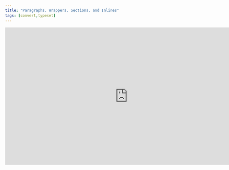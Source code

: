 ```yaml
---
title: "Paragraphs, Wrappers, Sections, and Inlines"
tags: [convert,typeset]
---
```

 
<html><body><section data-type="chapter" class="hsecchapter" data-hederis-type="hsecchapter" id="paragraphs-wrappers-and-sections" data-pi-attrs="id: paragraphs-wrappers-and-sections; data-tags: convert,typeset;" role="doc-chapter" data-tags="convert,typeset" data-author-name=" " data-book-title=" " title="Paragraphs, Wrappers, Sections, and Inlines"><iframe width="800" height="450" src="https://www.youtube.com/embed/vAIajtvdjKM" frameborder="0" allow="accelerometer;encrypted-media;gyroscope;picture-in-picture" allowfullscreen=""/><p data-embedded-html="true">INTENTIONALLY BLANK</p><p class="hblkp" data-hederis-type="hblkp" id="ps6tArsKE">There are four categories of styles that we use in Hederis: paragraphs, wrappers, sections, and inlines. <strong data-hederis-type="hspanstrong" id="pcHOBKAFP">Paragraphs</strong> are the types of content that you&#8217;re probably most familiar with: chapter titles, plain text paragraphs, quote paragraphs, list items, and so on all fall into this category.</p><p class="hblkp" data-hederis-type="hblkp" id="puLbsyBXM"><strong class="hspanstrong" data-hederis-type="hspanstrong" id="pZOVXntvv">Wrappers</strong> are a way to group certain paragraphs together that should be distinguished from the main flow of text in some way. For example, if you have multiple paragraphs in an extract, those would be wrapped accordingly. Some other examples are poems, letters, epigraphs, and lists. See &#8220;<a href="{% link _docs/add-a-wrapper.md %}" class="hspana" data-hederis-type="hspana" id="pw9U1Ocst">Add a Wrapper</a>&#8221; for more on this.</p><p class="hblkp" data-hederis-type="hblkp" id="pnUIR4CAB">In your Word manuscript, wrappers look like this:</p><img data-hederis-type="hblkimg" class="hblkimg" id="p3sWeFp39" src="/images/wrapper1.png" data-img-src="/images/wrapper1.png"/><p class="hblkp" data-hederis-type="hblkp" id="p4bASdR3C">Many people are accustomed to using unique paragraph styles for everything, which results in very large style sets. For example, you&#8217;d need separate styles for body text vs. a text paragraph inside an extract, or for an extract title vs. a sidebar title. By using wrappers, we make it much easier to manage the number of paragraph styles you need to use. You can use the <em data-hederis-type="hspanem" id="pluW15s1C">HED Plain text paragraph</em> style for both your main body text and for the text inside your extracts, and because your extracts are enclosed in a wrapper, you&#8217;ll still be able to design those paragraphs differently if you want to. (See &#8220;<a href="{% link _docs/semantic-tagging.md %}" class="hspana" data-hederis-type="hspana" id="pckMy6KoE">Sections &amp; Text</a>&#8221; for more on how this works.)</p><p class="hblkp" data-hederis-type="hblkp" id="p2yv5IHf3"><strong class="hspanstrong" data-hederis-type="hspanstrong" id="prk0IiLwa">Sections</strong> are the main chunks of your manuscript&#8212;you probably use words like chapters, parts, appendixes, prefaces, etc., to describe the sections in your book. At Hederis, we have special styles to mark your section breaks (see &#8220;<a href="{% link _docs/add-a-section.md %}" class="hspana" data-hederis-type="hspana" id="p7xDv7pIg">Add a Section</a>&#8221; to learn more). These section break styles tell our app where and how to split up your manuscript, and these breaks are used to create book features like your ebook table of contents (you can have more granular control over that if you want to &#8211; check out &#8220;<a href="{% link _docs/autogen-a-toc.md %}" class="hspana" data-hederis-type="hspana" id="pR1ZvsdAU">Automatically Generate a Table of Contents</a>&#8221; for more). In Word, section breaks look like this:</p><img data-hederis-type="hblkimg" class="hblkimg" id="pIq5hMXOp" src="/images/sectbr.png" data-img-src="/images/sectbr.png"/><p class="hblkp" data-hederis-type="hblkp" id="p4oZE0uKB"><strong class="hspanstrong" data-hederis-type="hspanstrong" id="pyY8vmXOE">Inlines</strong> are the individual letters, words, and other symbols that make up your text. When you want to add a special meaning or style to a span of letters or words within a paragraph, you&#8217;d use an Inline style, like HED SPAN Bold, HED SPAN Small Caps, or HED SPAN Key phrase. See <a href="{% link _docs/list-of-word-styles.md %}" class="hspana" data-hederis-type="hspana" id="poM2GzXe1">the appendix</a> for a full list of our Inline styles.</p><div class="hwprbox box" data-hederis-type="hwprbox" id="p18wRXG8f" data-type="sidebar"><p class="hblktype" data-hederis-type="hblktype" id="pA8g1gdCs">Note</p><p class="hblkp" data-hederis-type="hblkp" id="pybQ8wHXj">To request a new style for a type of content we don&#8217;t have covered with our existing styles, email us at <a href="mailto:help@hederis.com" class="hspana" data-hederis-type="hspana" id="pTjozk2pd">help@hederis.com</a>.</p></div></section></body></html>

